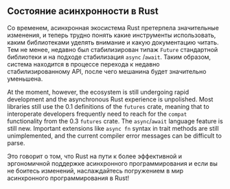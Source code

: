 ## Состояние асинхронности в Rust

Со временем, асинхронная экосистема Rust претерпела 
значительные изменения, и теперь трудно понять какие 
инструменты использовать, каким библиотеками уделять внимание 
и какую документацию читать. Тем не менее, недавно был 
стабилизирован типаж `Future` стандартной 
библиотеки и на подходе стабилизация `async`
/`await`. Таким образом, система находится в 
процессе перехода к недавно стабилизированному API, после чего 
мешанина будет значительно уменьшена.

At the moment, however, the ecosystem is still undergoing rapid development
and the asynchronous Rust experience is unpolished. Most libraries still
use the 0.1 definitions of the `futures` crate, meaning that to interoperate
developers frequently need to reach for the `compat` functionality from the
0.3 `futures` crate. The `async`/`await` language feature is still new.
Important extensions like `async fn` syntax in trait methods are still
unimplemented, and the current compiler error messages can be difficult to
parse.

Это говорит о том, что Rust на пути к более эффективной и 
эргономичной поддержке асинхронного программирования и если 
вы не боитесь изменений, наслаждайтесь погружением в мир 
асинхронного программирования в Rust!
